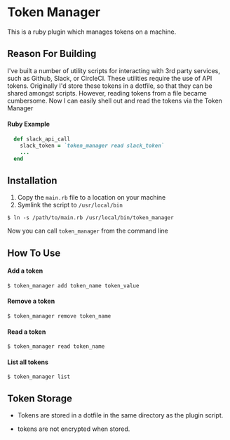 Token Manager
=============

This is a ruby plugin which  manages tokens on a machine.

## Reason For Building

I've built a number of utility scripts for interacting with 3rd party services,
such as Github, Slack, or CircleCI. These utilities require the use of API
tokens. Originally I'd store these tokens in a dotfile, so that they can be
shared amongst scripts. However, reading tokens from a file became cumbersome.
Now I can easily shell out and read the tokens via the Token Manager

#### Ruby Example

```ruby
  def slack_api_call
    slack_token = `token_manager read slack_token`
    ...
  end
```

## Installation

1. Copy the `main.rb` file to a location on your machine
2. Symlink the script to `/usr/local/bin`

```
$ ln -s /path/to/main.rb /usr/local/bin/token_manager
```

Now you can call `token_manager` from the command line

## How To Use

#### Add a token

```
$ token_manager add token_name token_value
```

#### Remove a token

```
$ token_manager remove token_name
```

#### Read a token

```
$ token_manager read token_name
```

#### List all tokens

```
$ token_manager list
```

## Token Storage

* Tokens are stored in a dotfile in the same directory as the plugin script.

* tokens are not encrypted when stored.
